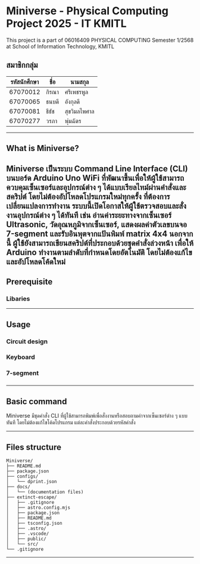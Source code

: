# Miniverse - Physical Computing Project 2025 - IT KMITL

This project is a part of 06016409 PHYSICAL COMPUTING Semester 1/2568 at School of Information Technology, KMITL

## สมาชิกกลุ่ม

| รหัสนักศึกษา | ชื่อ   | นามสกุล     |
| --------- | ---- | ---------- |
| 67070012  | กิรณา | ศรีเพชรพูล   |
| 67070065  | ธนบดี | อังกุลดี      |
| 67070081  | ธีธัช  | สุขวิมลไพศาล |
| 67070277  | วรภา | พุ่มฉัตร      |

---
## What is Miniverse?
Miniverse เป็นระบบ Command Line Interface (CLI) บนบอร์ด Arduino Uno WiFi ที่พัฒนาขึ้นเพื่อให้ผู้ใช้สามารถควบคุมเซ็นเซอร์และอุปกรณ์ต่าง ๆ ได้แบบเรียลไทม์ผ่านคำสั่งและสคริปต์ โดยไม่ต้องอัปโหลดโปรแกรมใหม่ทุกครั้ง ที่ต้องการเปลี่ยนแปลงการทำงาน ระบบนี้เปิดโอกาสให้ผู้ใช้ตรวจสอบและสั่งงานอุปกรณ์ต่าง ๆ ได้ทันที เช่น อ่านค่าระยะทางจากเซ็นเซอร์ Ultrasonic, วัดอุณหภูมิจากเซ็นเซอร์, แสดงผลค่าตัวเลขบนจอ 7-segment และรับอินพุตจากแป้นพิมพ์ matrix 4x4 นอกจากนี้ ผู้ใช้ยังสามารถเขียนสคริปต์ที่ประกอบด้วยชุดคำสั่งล่วงหน้า เพื่อให้ Arduino ทำงานตามลำดับที่กำหนดโดยอัตโนมัติ โดยไม่ต้องแก้ไขและอัปโหลดโค้ดใหม่
---

## Prerequisite

### Libaries

---

## Usage

### Circuit design

### Keyboard

### 7-segment

### 

---

## Basic command

Miniverse มีชุดคำสั่ง CLI ที่ผู้ใช้สามารถพิมพ์เพื่อสั่งงานหรือสอบถามค่าจากเซ็นเซอร์ต่าง ๆ แบบทันที โดยไม่ต้องแก้ไขโค้ดโปรแกรม แต่ละคำสั่งประกอบด้วยรหัสคำสั่ง

---

## Files structure

```
Miniverse/
├── README.md
├── package.json
├── configs/
│   └── dprint.json
├── docs/
│   └── (documentation files)
├── extinct-escape/
│   ├── .gitignore
│   ├── astro.config.mjs
│   ├── package.json
│   ├── README.md
│   ├── tsconfig.json
│   ├── .astro/
│   ├── .vscode/
│   ├── public/
│   └── src/
└── .gitignore
```

---
